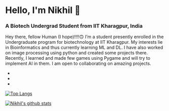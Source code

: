 # Hello, I'm Nikhil  👋

### A Biotech Undergrad Student from IIT Kharagpur, India 

Hey there, fellow Human (I hope)!!!!🙃️
I’m a student presently enrolled in the Undergraduate program for biotechnology at IIT Kharagpur. 
My interests lie in Bioinformatics and thus currently learning ML and DL. I have also worked on image processing using python and created some projects there. Recently, I learned and made few games using Pygame and will try to implement AI in them. I am open to collaborating on amazing projects.
<script src="https://use.fontawesome.com/d1341f9b7a.js"></script>

<ul>
    <li><a href="https://www.facebook.com/nikhil.giri.3572846" target="Blank"><i class="fa fa-facebook-square"
                aria-hidden="true"></i></a></li>
    <li><a href="https://github.com/NikhilGiri29" target="Blank"><i class="fa fa-github-square"
                aria-hidden="true"></i></a></li>
    <li><a href="https://www.linkedin.com/in/nikhil-giri-aa7704200/" target="Blank"><i class="fa fa-linkedin-square"
                aria-hidden="true"></i></a></li>
</ul>

[![Top Langs](https://github-readme-stats.vercel.app/api/top-langs/?username=nikhilgiri29&layout=compact)](hhttps://github.com/NikhilGiri29?tab=repositories)

[![Nikhil's github stats](https://github-readme-stats.vercel.app/api?username=nikhilgiri29&show_icons=true&count_private=true)](https://github.com/NikhilGiri29?tab=repositories)
